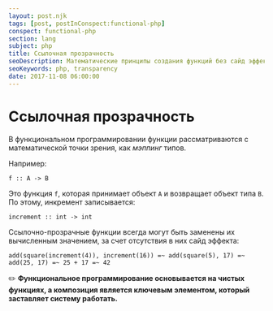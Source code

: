 ```yaml
---
layout: post.njk
tags: [post, postInConspect:functional-php]
conspect: functional-php
section: lang
subject: php
title: Ссылочная прозрачность
seoDescription: Математические принципы создания функций без сайд эффекта
seoKeywords: php, transparency
date: 2017-11-08 06:00:00
---
```

# Ссылочная прозрачность

В функциональном программировании функции рассматриваются с математической точки зрения, как *мэппинг* типов.

Например:

`f :: A -> B`

Это функция `f`, которая принимает объект `А` и возвращает объект типа `B`. По этому, инкремент записывается:

`increment :: int -> int`

Ссылочно-прозрачные функции всегда могут быть заменены их вычисленным значением, за счет отсутствия в них сайд эффекта:

`add(square(increment(4)), increment(16)) =~ add(square(5), 17) =~ add(25, 17) =~ 25 + 17 =~ 42`

:pencil2: **Функциональное программирование основывается на чистых функциях, а композиция является ключевым элементом, который заставляет систему работать.**